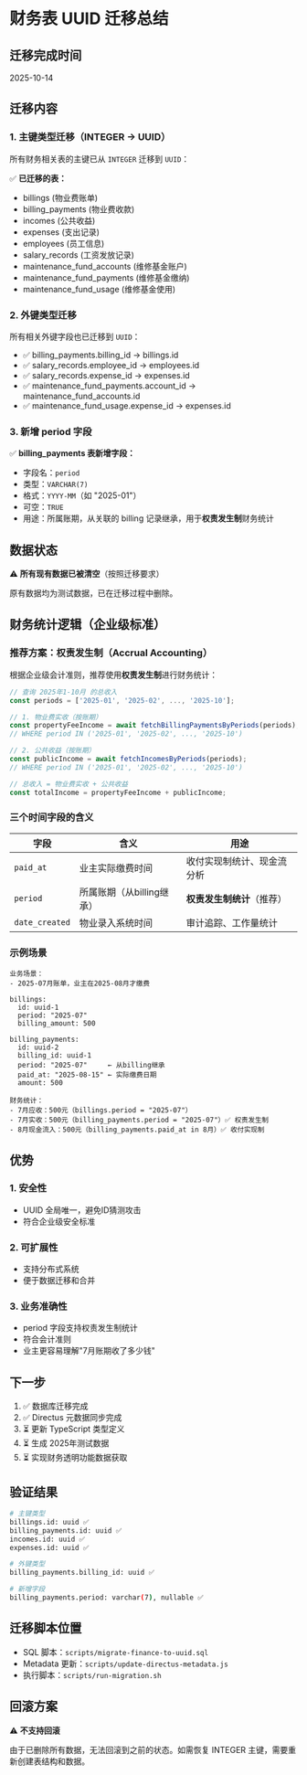 # 财务表 UUID 迁移总结

## 迁移完成时间
2025-10-14

## 迁移内容

### 1. 主键类型迁移（INTEGER → UUID）

所有财务相关表的主键已从 `INTEGER` 迁移到 `UUID`：

✅ **已迁移的表：**
- billings (物业费账单)
- billing_payments (物业费收款)
- incomes (公共收益)
- expenses (支出记录)
- employees (员工信息)
- salary_records (工资发放记录)
- maintenance_fund_accounts (维修基金账户)
- maintenance_fund_payments (维修基金缴纳)
- maintenance_fund_usage (维修基金使用)

### 2. 外键类型迁移

所有相关外键字段也已迁移到 `UUID`：

- ✅ billing_payments.billing_id → billings.id
- ✅ salary_records.employee_id → employees.id
- ✅ salary_records.expense_id → expenses.id
- ✅ maintenance_fund_payments.account_id → maintenance_fund_accounts.id
- ✅ maintenance_fund_usage.expense_id → expenses.id

### 3. 新增 period 字段

✅ **billing_payments 表新增字段：**
- 字段名：`period`
- 类型：`VARCHAR(7)`
- 格式：`YYYY-MM`（如 "2025-01"）
- 可空：`TRUE`
- 用途：所属账期，从关联的 billing 记录继承，用于**权责发生制**财务统计

## 数据状态

⚠️ **所有现有数据已被清空**（按照迁移要求）

原有数据均为测试数据，已在迁移过程中删除。

## 财务统计逻辑（企业级标准）

### 推荐方案：权责发生制（Accrual Accounting）

根据企业级会计准则，推荐使用**权责发生制**进行财务统计：

```typescript
// 查询 2025年1-10月 的总收入
const periods = ['2025-01', '2025-02', ..., '2025-10'];

// 1. 物业费实收（按账期）
const propertyFeeIncome = await fetchBillingPaymentsByPeriods(periods);
// WHERE period IN ('2025-01', '2025-02', ..., '2025-10')

// 2. 公共收益（按账期）
const publicIncome = await fetchIncomesByPeriods(periods);
// WHERE period IN ('2025-01', '2025-02', ..., '2025-10')

// 总收入 = 物业费实收 + 公共收益
const totalIncome = propertyFeeIncome + publicIncome;
```

### 三个时间字段的含义

| 字段 | 含义 | 用途 |
|------|------|------|
| `paid_at` | 业主实际缴费时间 | 收付实现制统计、现金流分析 |
| `period` | 所属账期（从billing继承） | **权责发生制统计**（推荐） |
| `date_created` | 物业录入系统时间 | 审计追踪、工作量统计 |

### 示例场景

```
业务场景：
- 2025-07月账单，业主在2025-08月才缴费

billings:
  id: uuid-1
  period: "2025-07"
  billing_amount: 500

billing_payments:
  id: uuid-2
  billing_id: uuid-1
  period: "2025-07"     ← 从billing继承
  paid_at: "2025-08-15" ← 实际缴费日期
  amount: 500

财务统计：
- 7月应收：500元（billings.period = "2025-07"）
- 7月实收：500元（billing_payments.period = "2025-07"）✅ 权责发生制
- 8月现金流入：500元（billing_payments.paid_at in 8月）✅ 收付实现制
```

## 优势

### 1. 安全性
- UUID 全局唯一，避免ID猜测攻击
- 符合企业级安全标准

### 2. 可扩展性
- 支持分布式系统
- 便于数据迁移和合并

### 3. 业务准确性
- period 字段支持权责发生制统计
- 符合会计准则
- 业主更容易理解"7月账期收了多少钱"

## 下一步

1. ✅ 数据库迁移完成
2. ✅ Directus 元数据同步完成
3. ⏳ 更新 TypeScript 类型定义
4. ⏳ 生成 2025年测试数据
5. ⏳ 实现财务透明功能数据获取

## 验证结果

```bash
# 主键类型
billings.id: uuid ✅
billing_payments.id: uuid ✅
incomes.id: uuid ✅
expenses.id: uuid ✅

# 外键类型
billing_payments.billing_id: uuid ✅

# 新增字段
billing_payments.period: varchar(7), nullable ✅
```

## 迁移脚本位置

- SQL 脚本：`scripts/migrate-finance-to-uuid.sql`
- Metadata 更新：`scripts/update-directus-metadata.js`
- 执行脚本：`scripts/run-migration.sh`

## 回滚方案

⚠️ **不支持回滚**

由于已删除所有数据，无法回滚到之前的状态。如需恢复 INTEGER 主键，需要重新创建表结构和数据。
